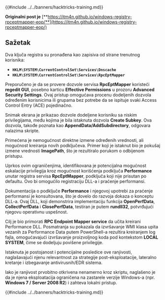 {{#include ../../banners/hacktricks-training.md}}

**Originalni post je** [**https://itm4n.github.io/windows-registry-rpceptmapper-eop/**](https://itm4n.github.io/windows-registry-rpceptmapper-eop/)

## Sažetak

Dva ključa registra su pronađena kao zapisiva od strane trenutnog korisnika:

- **`HKLM\SYSTEM\CurrentControlSet\Services\Dnscache`**
- **`HKLM\SYSTEM\CurrentControlSet\Services\RpcEptMapper`**

Preporučeno je da se provere dozvole servisa **RpcEptMapper** koristeći **regedit GUI**, posebno karticu **Effective Permissions** u prozoru **Advanced Security Settings**. Ovaj pristup omogućava procenu dodeljenih dozvola određenim korisnicima ili grupama bez potrebe da se ispituje svaki Access Control Entry (ACE) pojedinačno.

Snimak ekrana je prikazao dozvole dodeljene korisniku sa niskim privilegijama, među kojima je bila istaknuta dozvola **Create Subkey**. Ova dozvola, takođe poznata kao **AppendData/AddSubdirectory**, odgovara nalazima skripte.

Primećena je nemogućnost direktne izmene određenih vrednosti, ali mogućnost kreiranja novih podključeva. Primer koji je istaknut bio je pokušaj izmene vrednosti **ImagePath**, što je rezultiralo porukom o odbijenom pristupu.

Uprkos ovim ograničenjima, identifikovana je potencijalna mogućnost eskalacije privilegija kroz mogućnost korišćenja podključa **Performance** unutar registra servisa **RpcEptMapper**, podključa koji nije prisutan po defaultu. Ovo bi omogućilo registraciju DLL-a i praćenje performansi.

Dokumentacija o podključe **Performance** i njegovoj upotrebi za praćenje performansi je konsultovana, što je dovelo do razvoja dokaza o konceptu DLL-a. Ovaj DLL, koji demonstrira implementaciju funkcija **OpenPerfData**, **CollectPerfData** i **ClosePerfData**, testiran je putem **rundll32**, potvrđujući njegovu operativnu uspešnost.

Cilj je bio primorati **RPC Endpoint Mapper service** da učita kreirani Performance DLL. Posmatranja su pokazala da izvršavanje WMI klasa upita vezanih za Performance Data putem PowerShell-a rezultira kreiranjem log fajla, omogućavajući izvršavanje proizvoljnog koda pod kontekstom **LOCAL SYSTEM**, čime se dodeljuju povišene privilegije.

Istaknuta je postojanost i potencijalne posledice ove ranjivosti, naglašavajući njenu relevantnost za strategije post-eksploatacije, lateralno kretanje i izbegavanje antivirusnih/EDR sistema.

Iako je ranjivost prvobitno otkrivena nenamerno kroz skriptu, naglašeno je da je njena eksploatacija ograničena na zastarele verzije Windows-a (npr. **Windows 7 / Server 2008 R2**) i zahteva lokalni pristup.

{{#include ../../banners/hacktricks-training.md}}
